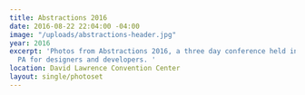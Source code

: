 ```yaml
---
title: Abstractions 2016
date: 2016-08-22 22:04:00 -04:00
image: "/uploads/abstractions-header.jpg"
year: 2016
excerpt: 'Photos from Abstractions 2016, a three day conference held in Pittsburgh,
  PA for designers and developers. '
location: David Lawrence Convention Center
layout: single/photoset
---
```


